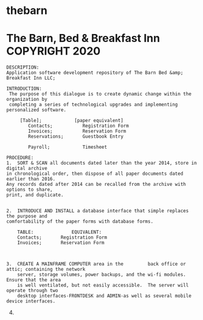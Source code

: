 # thebarn 
# The Barn, Bed & Breakfast Inn COPYRIGHT 2020

    DESCRIPTION:
    Application software development repository of The Barn Bed &amp; Breakfast Inn LLC;

    INTRODUCTION:
     The purpose of this dialogue is to create dynamic change within the organization by 
     completing a series of technological upgrades and implementing personalized software.
    
         [Table];            [paper equivalent] 
            Contacts;           Registration Form
            Invoices;           Reservation Form 
            Reservations;       Guestbook Entry
            
            Payroll;            Timesheet

    PROCEDURE:
    1.  SORT & SCAN all documents dated later than the year 2014, store in digital archive
    in chronological order, then dispose of all paper documents dated earlier than 2016.  
    Any records dated after 2014 can be recalled from the archive with options to share, 
    print, and duplicate.  


    2.  INTRODUCE AND INSTALL a database interface that simple replaces the purpose and 
    comfortability of the paper forms with database forms.  

        TABLE:              EQUIVALENT:
        Contacts;       Registration Form
        Invoices;       Reservation Form 



    3.  CREATE A MAINFRAME COMPUTER area in the         back office or attic; containing the network
        server, storage volumes, power backups, and the wi-fi modules.  Ensure that the area
        is well ventilated, but not easily accessible.  The server will operate through two
        desktop interfaces-FRONTDESK and ADMIN-as well as several mobile device interfaces.  


4.   
